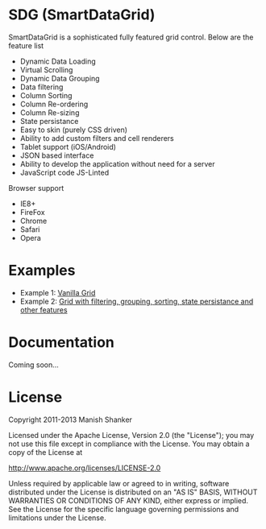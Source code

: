 SDG (SmartDataGrid)
===================

SmartDataGrid is a sophisticated fully featured grid control. Below are the feature list 
- Dynamic Data Loading
- Virtual Scrolling
- Dynamic Data Grouping
- Data filtering
- Column Sorting
- Column Re-ordering
- Column Re-sizing
- State persistance
- Easy to skin (purely CSS driven)
- Ability to add custom filters and cell renderers
- Tablet support (iOS/Android)
- JSON based interface
- Ability to develop the application without need for a server
- JavaScript code JS-Linted

Browser support
- IE8+
- FireFox 
- Chrome
- Safari
- Opera

Examples
========

- Example 1: [Vanilla Grid](http://jsfiddle.net/PB7f6/embedded/result/)
- Example 2: [Grid with filtering, grouping, sorting, state persistance and other features](http://jsfiddle.net/PB7f6/1/embedded/result)

Documentation
=============

Coming soon...

License
=======

Copyright 2011-2013 Manish Shanker

Licensed under the Apache License, Version 2.0 (the "License");
you may not use this file except in compliance with the License.
You may obtain a copy of the License at

http://www.apache.org/licenses/LICENSE-2.0

Unless required by applicable law or agreed to in writing, software
distributed under the License is distributed on an "AS IS" BASIS,
WITHOUT WARRANTIES OR CONDITIONS OF ANY KIND, either express or implied.
See the License for the specific language governing permissions and
limitations under the License.
